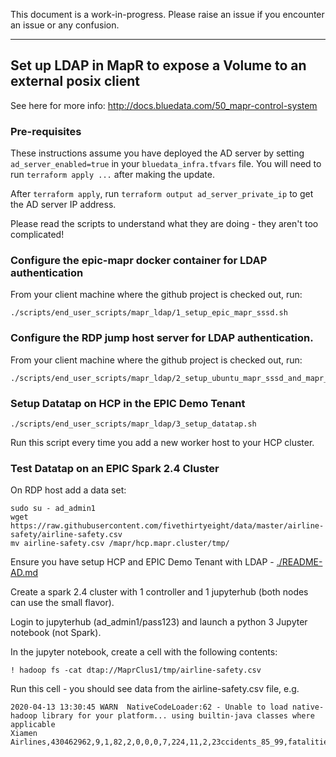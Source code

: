 This document is a work-in-progress. Please raise an issue if you encounter an issue or any confusion.

----

## Set up LDAP in MapR to expose a Volume to an external posix client

See here for more info: http://docs.bluedata.com/50_mapr-control-system

### Pre-requisites

These instructions assume you have deployed the AD server by setting `ad_server_enabled=true` in your `bluedata_infra.tfvars` file.  You will need to run `terraform apply ...` after making the update.  

After `terraform apply`, run `terraform output ad_server_private_ip` to get the AD server IP address.

Please read the scripts to understand what they are doing - they aren't too complicated!

### Configure the epic-mapr docker container for LDAP authentication

From your client machine where the github project is checked out, run:

```
./scripts/end_user_scripts/mapr_ldap/1_setup_epic_mapr_sssd.sh
```

### Configure the RDP jump host server for LDAP authentication.

From your client machine where the github project is checked out, run:

```
./scripts/end_user_scripts/mapr_ldap/2_setup_ubuntu_mapr_sssd_and_mapr_client.sh
```

### Setup Datatap on HCP in the EPIC Demo Tenant

```
./scripts/end_user_scripts/mapr_ldap/3_setup_datatap.sh
```

Run this script every time you add a new worker host to your HCP cluster.

### Test Datatap on an EPIC Spark 2.4 Cluster 

On RDP host add a data set:

```
sudo su - ad_admin1
wget https://raw.githubusercontent.com/fivethirtyeight/data/master/airline-safety/airline-safety.csv
mv airline-safety.csv /mapr/hcp.mapr.cluster/tmp/
```

Ensure you have setup HCP and EPIC Demo Tenant with LDAP - [./README-AD.md](./README-AD.md)

Create a spark 2.4 cluster with 1 controller and 1 jupyterhub (both nodes can use the small flavor).

Login to jupyterhub (ad_admin1/pass123) and launch a python 3 Jupyter notebook (not Spark).

In the jupyter notebook, create a cell with the following contents:

```
! hadoop fs -cat dtap://MaprClus1/tmp/airline-safety.csv
```
 
Run this cell - you should see data from the airline-safety.csv file, e.g.

```
2020-04-13 13:30:45 WARN  NativeCodeLoader:62 - Unable to load native-hadoop library for your platform... using builtin-java classes where applicable
Xiamen Airlines,430462962,9,1,82,2,0,0,0,7,224,11,2,23ccidents_85_99,fatalities_85_99,incidents_00_14,fatal_accidents_00_14,fatalities_00_14
```
